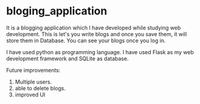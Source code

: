# bloging_application
It is a blogging application which I have developed while studying web development.
This is let's you write blogs and once you save them, it will store them in Database.
You can see your blogs once you log in.

I have used python as programming language.
I have used Flask as my web development framework and SQLite as database.

Future improvements:
1. Multiple users.
2. able to delete blogs.
3. improved UI
